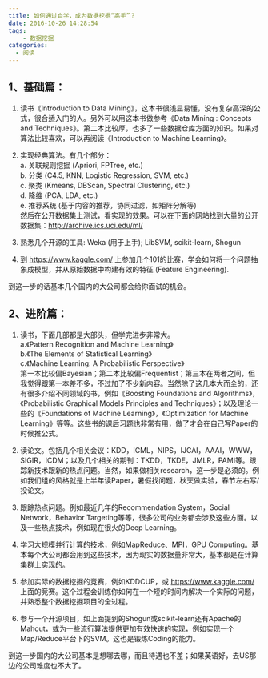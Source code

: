 ```yaml
---
title: 如何通过自学，成为数据挖掘“高手”？
date: 2016-10-26 14:28:54
tags:
    - 数据挖掘
categories:
  - 阅读
---
```

## 1、基础篇：

1. 读书《Introduction to Data Mining》，这本书很浅显易懂，没有复杂高深的公式，很合适入门的人。另外可以用这本书做参考《Data Mining : Concepts and Techniques》。第二本比较厚，也多了一些数据仓库方面的知识。如果对算法比较喜欢，可以再阅读《Introduction to Machine Learning》。

2. 实现经典算法。有几个部分：  
a. 关联规则挖掘 (Apriori, FPTree, etc.)  
b. 分类 (C4.5, KNN, Logistic Regression, SVM, etc.)  
c. 聚类 (Kmeans, DBScan, Spectral Clustering, etc.)  
d. 降维 (PCA, LDA, etc.)  
e. 推荐系统 (基于内容的推荐，协同过滤，如矩阵分解等)  
然后在公开数据集上测试，看实现的效果。可以在下面的网站找到大量的公开数据集：http://archive.ics.uci.edu/ml/

3. 熟悉几个开源的工具: Weka (用于上手); LibSVM, scikit-learn, Shogun

4. 到 https://www.kaggle.com/ 上参加几个101的比赛，学会如何将一个问题抽象成模型，并从原始数据中构建有效的特征 (Feature Engineering).

到这一步的话基本几个国内的大公司都会给你面试的机会。

## 2、进阶篇：

1. 读书，下面几部都是大部头，但学完进步非常大。  
a.《Pattern Recognition and Machine Learning》  
b.《The Elements of Statistical Learning》  
c.《Machine Learning: A Probabilistic Perspective》  
第一本比较偏Bayesian；第二本比较偏Frequentist；第三本在两者之间，但我觉得跟第一本差不多，不过加了不少新内容。当然除了这几本大而全的，还有很多介绍不同领域的书，例如《Boosting Foundations and Algorithms》，《Probabilistic Graphical Models Principles and Techniques》；以及理论一些的《Foundations of Machine Learning》，《Optimization for Machine Learning》等等。这些书的课后习题也非常有用，做了才会在自己写Paper的时候推公式。

2. 读论文。包括几个相关会议：KDD，ICML，NIPS，IJCAI，AAAI，WWW，SIGIR，ICDM；以及几个相关的期刊：TKDD，TKDE，JMLR，PAMI等。跟踪新技术跟新的热点问题。当然，如果做相关research，这一步是必须的。例如我们组的风格就是上半年读Paper，暑假找问题，秋天做实验，春节左右写/投论文。

3. 跟踪热点问题。例如最近几年的Recommendation System，Social Network，Behavior Targeting等等，很多公司的业务都会涉及这些方面。以及一些热点技术，例如现在很火的Deep Learning。

4. 学习大规模并行计算的技术，例如MapReduce、MPI，GPU Computing。基本每个大公司都会用到这些技术，因为现实的数据量非常大，基本都是在计算集群上实现的。

5. 参加实际的数据挖掘的竞赛，例如KDDCUP，或 https://www.kaggle.com/ 上面的竞赛。这个过程会训练你如何在一个短的时间内解决一个实际的问题，并熟悉整个数据挖掘项目的全过程。

6. 参与一个开源项目，如上面提到的Shogun或scikit-learn还有Apache的Mahout，或为一些流行算法提供更加有效快速的实现，例如实现一个Map/Reduce平台下的SVM。这也是锻炼Coding的能力。

到这一步国内的大公司基本是想哪去哪，而且待遇也不差；如果英语好，去US那边的公司难度也不大了。
